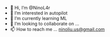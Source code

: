 - 👋 Hi, I’m @NinoL4r
- 👀 I’m interested in autopilot
- 🌱 I’m currently learning ML
- 💞️ I’m looking to collaborate on ...
- 📫 How to reach me ... ninoliu.us@gmail.com

<!---
NinoL4r/NinoL4r is a ✨ special ✨ repository because its `README.md` (this file) appears on your GitHub profile.
You can click the Preview link to take a look at your changes.
--->
